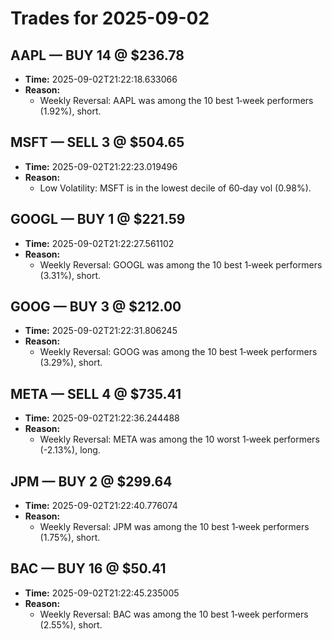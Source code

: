 # Trades for 2025-09-02

## AAPL — BUY 14 @ $236.78
- **Time:** 2025-09-02T21:22:18.633066
- **Reason:**
  - Weekly Reversal: AAPL was among the 10 best 1‑week performers (1.92%), short.

## MSFT — SELL 3 @ $504.65
- **Time:** 2025-09-02T21:22:23.019496
- **Reason:**
  - Low Volatility: MSFT is in the lowest decile of 60‑day vol (0.98%).

## GOOGL — BUY 1 @ $221.59
- **Time:** 2025-09-02T21:22:27.561102
- **Reason:**
  - Weekly Reversal: GOOGL was among the 10 best 1‑week performers (3.31%), short.

## GOOG — BUY 3 @ $212.00
- **Time:** 2025-09-02T21:22:31.806245
- **Reason:**
  - Weekly Reversal: GOOG was among the 10 best 1‑week performers (3.29%), short.

## META — SELL 4 @ $735.41
- **Time:** 2025-09-02T21:22:36.244488
- **Reason:**
  - Weekly Reversal: META was among the 10 worst 1‑week performers (-2.13%), long.

## JPM — BUY 2 @ $299.64
- **Time:** 2025-09-02T21:22:40.776074
- **Reason:**
  - Weekly Reversal: JPM was among the 10 best 1‑week performers (1.75%), short.

## BAC — BUY 16 @ $50.41
- **Time:** 2025-09-02T21:22:45.235005
- **Reason:**
  - Weekly Reversal: BAC was among the 10 best 1‑week performers (2.55%), short.

